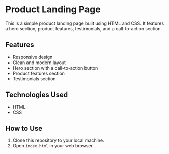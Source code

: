 # Product Landing Page

This is a simple product landing page built using HTML and CSS. It features a hero section, product features, testimonials, and a call-to-action section.

## Features

- Responsive design
- Clean and modern layout
- Hero section with a call-to-action button
- Product features section
- Testimonials section

## Technologies Used

- HTML
- CSS

## How to Use

1. Clone this repository to your local machine.
2. Open `index.html` in your web browser.
